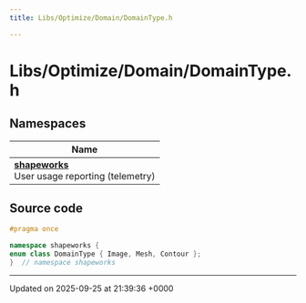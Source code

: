 ```yaml
---
title: Libs/Optimize/Domain/DomainType.h

---
```


# Libs/Optimize/Domain/DomainType.h



## Namespaces

| Name           |
| -------------- |
| **[shapeworks](../Namespaces/namespaceshapeworks.md)** <br>User usage reporting (telemetry)  |




## Source code

```cpp
#pragma once

namespace shapeworks {
enum class DomainType { Image, Mesh, Contour };
}  // namespace shapeworks
```


-------------------------------

Updated on 2025-09-25 at 21:39:36 +0000

